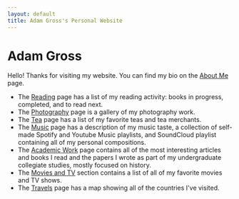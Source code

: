 ```yaml
---
layout: default
title: Adam Gross's Personal Website
---
```

<meta property="og:image" content="https://lh3.googleusercontent.com/eWvRhY3r-mXe8XcvQ_9wIz1tvlPk5bNYTS8YTPkg7g-tSp0mj0g6XQ_pNjr6HREj6w4s-8PA4Yhxf3KSt25awaSzUG1NTOLosY0erAjNHyqSXUaG_rEqBNFmdXb8No9C7XwptOAjzdo=w2400" />

# Adam Gross
Hello! Thanks for visiting my website. You can find my bio on the [About Me](/about) page.

* The [Reading](/reading) page has a list of my reading activity: books in progress, completed, and to read next.
* The [Photography](/photography) page is a gallery of my photography work.
* The [Tea](/tea) page has a list of my favorite teas and tea merchants.
* The [Music](/music) page has a description of my music taste, a collection of self-made Spotify and Youtube Music playlists, and SoundCloud playlist containing all of my personal compositions.
* The [Academic Work](/academic_work) page contains all of the most interesting articles and books I read and the papers I wrote as part of my undergraduate collegiate studies, mostly focused on history.
* The [Movies and TV](/movies_tv) section contains a list of all of my favorite movies and TV shows.
* The [Travels](/travels) page has a map showing all of the countries I've visited.
